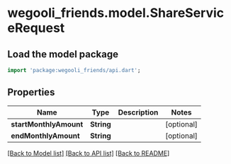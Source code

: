 # wegooli_friends.model.ShareServiceRequest

## Load the model package

```dart
import 'package:wegooli_friends/api.dart';
```

## Properties

| Name                   | Type       | Description | Notes      |
| ---------------------- | ---------- | ----------- | ---------- |
| **startMonthlyAmount** | **String** |             | [optional] |
| **endMonthlyAmount**   | **String** |             | [optional] |

[[Back to Model list]](../README.md#documentation-for-models)
[[Back to API list]](../README.md#documentation-for-api-endpoints)
[[Back to README]](../README.md)
